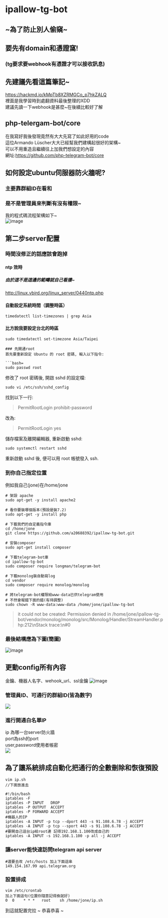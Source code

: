 # ipallow-tg-bot

## ~為了防止別人偷窺~

## 要先有domain和憑證窩!  
### (tg要求要webhook有憑證才可以接收訊息)  
## 先建議先看這篇筆記~
https://hackmd.io/kMpTb8XZRMGCo_p7hkZALQ  
裡面是我學習時到處翻資料最後整理的XDD  
建議先讀一下webhook是甚麼~在後續比較好了解  
## php-telergam-bot/core
在我寫好我後發現竟然有大大先寫了如此好用的code  
這位Armando Lüscher大大已經幫我們建構起很好的架構~  
可以不用重造且繼續往上加我們想設定的內容  
網址:https://github.com/php-telegram-bot/core  

## 如何設定ubuntu伺服器防火牆呢?
### 主要靠群組ID在看和
### 是不是管理員來判斷有沒有權限~ 
我的程式碼流程架構如下~  
![image](https://github.com/a20688392/ipallow-tg-bot/blob/images/cZFKcEn.png)
## 第二步server配置

### 時間沒修正的話應該會跑掉
#### ntp 效時
##### 由於這不是這邊的範疇就自己看摟~
http://linux.vbird.org/linux_server/0440ntp.php
#### 自動設定系統時間（調整時區）
```bash=
timedatectl list-timezones | grep Asia
```
#### 比方說我要設定台北的時區
```bash=
sudo timedatectl set-timezone Asia/Taipei

### 先開通root
首先要重新設定 Ubuntu 的 root 密碼, 輸入以下指令:

```bash=
sudo passwd root
```
修改了 root 密碼後, 開啟 sshd 的設定檔:

```bash=
sudo vi /etc/ssh/sshd_config
```
找到以下一行:
>PermitRootLogin prohibit-password

改為:
>PermitRootLogin yes

儲存檔案及離開編輯器, 重新啟動 sshd:
```bash=
sudo systemctl restart sshd
```
重新啟動 sshd 後, 便可以用 root 帳號發入 ssh.

### 到你自己指定位置  
例如我自己(jone)在/home/jone  
```bash=
# 架設 apache
sudo apt-get -y install apache2

# 看你要裝哪個版本(預設是裝7.2)
sudo apt-get -y install php

# 下載我們的自定義指令庫
cd /hone/jone
git clone https://github.com/a20688392/ipallow-tg-bot.git

# 安裝composer
sudo apt-get install composer

# 下載telegram-bot庫
cd ipallow-tg-bot
sudo composer require longman/telegram-bot

# 下載monolog裝自動寫log
cd vendor
sudo composer require monolog/monolog

# 將telegram-bot權限給www-data已供telegram使用
# 不然會報錯下面的錯(有待調整)
sudo chown -R www-data:www-data /home/jone/ipallow-tg-bot
```
>it could not be created: Permission denied in /home/jone/ipallow-tg-bot/vendor/monolog/monolog/src/Monolog/Handler/StreamHandler.php:212\nStack trace:\n#0

### 最後結構應為下圖(簡圖)
![image](https://github.com/a20688392/ipallow-tg-bot/blob/images/g6D0vjZ.png)

## 更動config所有內容
金鑰、機器人名字、wehook_url、ssl金鑰
![image](https://github.com/a20688392/ipallow-tg-bot/blob/images/EFWZEMw.png)
### 管理員ID、可通行的群組ID(皆為數字)
![](https://github.com/a20688392/ipallow-tg-bot/blob/images/yRuwRgk.png)
### 進行開通白名單IP
ip 為哪一台server防火牆  
port為ssh的port  
user,password使用者帳密  
![](https://github.com/a20688392/ipallow-tg-bot/blob/images/zP0eYUl.png)

## 為了讓系統排成自動化把通行的全數刪除和恢復預設
```bash=
vim ip.sh
//下面放進去

#!/bin/bash
iptables -F
iptables -P INPUT   DROP
iptables -P OUTPUT  ACCEPT
iptables -P FORWARD ACCEPT
#機器人的IP
iptables -A INPUT -p tcp --dport 443 -s 91.108.6.78 -j ACCEPT
iptables -A INPUT -p tcp --sport 443 -s 91.108.6.78 -j ACCEPT
#要開自己這台ip給root連 記得192.168.1.100改成自己的
iptables -A INPUT -s 192.168.1.100 -p all -j ACCEPT
```

### 讓server能快速訪問telegram api server
```bash=
#還要去改 /etc/hosts 加上下面這串
149.154.167.99 api.telegram.org
```
### 設置排成
```bash=
vim /etc/crontab
加上下面這句(位置你隨意記得換就好)
0  0    * * *   root    sh /home/jone/ip.sh
```

到這就配置完拉 ~ 恭喜恭喜 ~
